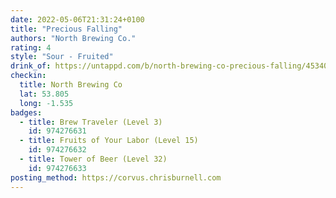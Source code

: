 ```yaml
---
date: 2022-05-06T21:31:24+0100
title: "Precious Falling"
authors: "North Brewing Co."
rating: 4
style: "Sour - Fruited"
drink_of: https://untappd.com/b/north-brewing-co-precious-falling/4534032
checkin:
  title: North Brewing Co
  lat: 53.805
  long: -1.535
badges:
  - title: Brew Traveler (Level 3)
    id: 974276631
  - title: Fruits of Your Labor (Level 15)
    id: 974276632
  - title: Tower of Beer (Level 32)
    id: 974276633
posting_method: https://corvus.chrisburnell.com
---
```

